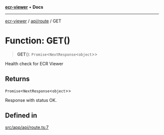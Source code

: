 [**ecr-viewer**](../../../README.md) • **Docs**

***

[ecr-viewer](../../../README.md) / [api/route](../README.md) / GET

# Function: GET()

> **GET**(): `Promise`\<`NextResponse`\<`object`\>\>

Health check for ECR Viewer

## Returns

`Promise`\<`NextResponse`\<`object`\>\>

Response with status OK.

## Defined in

[src/app/api/route.ts:7](https://github.com/CDCgov/phdi/blob/fa63a85e5b4651bdfc0d25ecc23a67e11fbcba18/containers/ecr-viewer/src/app/api/route.ts#L7)
